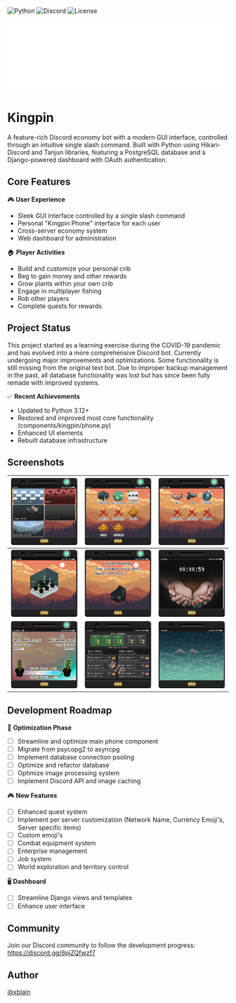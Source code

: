 ![Python](https://img.shields.io/badge/python-3.12+-blue.svg)
![Discord](https://img.shields.io/discord/801694163568951296)
![License](https://img.shields.io/github/license/xblain/kingpin-bot)

![Logo](https://github.com/xblain/kingpin-bot/blob/main/readme-images/BotLogoWord.svg)

# Kingpin

A feature-rich Discord economy bot with a modern GUI interface, controlled through an intuitive single slash command. Built with Python using Hikari-Discord and Tanjun libraries, featuring a PostgreSQL database and a Django-powered dashboard with OAuth authentication.

## Core Features

🎮 **User Experience**
- Sleek GUI interface controlled by a single slash command
- Personal "Kingpin Phone" interface for each user
- Cross-server economy system
- Web dashboard for administration

🏠 **Player Activities**
- Build and customize your personal crib
- Beg to gain money and other rewards
- Grow plants within your own crib
- Engage in multiplayer fishing
- Rob other players
- Complete quests for rewards

## Project Status

This project started as a learning exercise during the COVID-19 pandemic and has evolved into a more comprehensive Discord bot. Currently undergoing major improvements and optimizations. Some functionality is still missing from the original text bot. Due to improper backup management in the past, all database functionality was lost but has since been fully remade with improved systems.

✅ **Recent Achievements**
- Updated to Python 3.12+
- Restored and improved most core functionality (components/kingpin/phone.py)
- Enhanced UI elements
- Rebuilt database infrastructure

## Screenshots

|![Shop](https://github.com/xblain/kingpin-bot/blob/main/readme-images/shop.png)|![Menu](https://github.com/xblain/kingpin-bot/blob/main/readme-images/menu.png)|![Activities](https://github.com/xblain/kingpin-bot/blob/main/readme-images/activities.png)|
|     :---:      |     :---:      |     :---:      |
|![Crib](https://github.com/xblain/kingpin-bot/blob/main/readme-images/crib.png)|![Itemview](https://github.com/xblain/kingpin-bot/blob/main/readme-images/itemview.png)|![Beg](https://github.com/xblain/kingpin-bot/blob/main/readme-images/beg.png)|
|![Upgrade1](https://github.com/xblain/kingpin-bot/blob/main/readme-images/upgradeplant.png)|![Upgrade2](https://github.com/xblain/kingpin-bot/blob/main/readme-images/upgradesafe.png)|![Fishing](https://github.com/xblain/kingpin-bot/blob/main/readme-images/fishing.png)|

## Development Roadmap

🔧 **Optimization Phase**
- [ ] Streamline and optimize main phone component
- [ ] Migrate from psycopg2 to asyncpg
- [ ] Implement database connection pooling
- [ ] Optimize and refactor database
- [ ] Optimize image processing system
- [ ] Implement Discord API and image caching

🎮 **New Features**
- [ ] Enhanced quest system
- [ ] Implement per server customization (Network Name, Currency Emoji's, Server specific items)
- [ ] Custom emoji's
- [ ] Combat equipment system
- [ ] Enterprise management
- [ ] Job system
- [ ] World exploration and territory control

🖥️ **Dashboard**
- [ ] Streamline Django views and templates
- [ ] Enhance user interface

## Community

Join our Discord community to follow the development progress:
https://discord.gg/6pjZQfwzf7

## Author

[@xblain](https://github.com/xblain)


